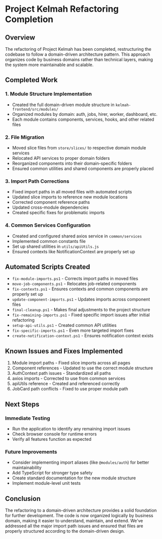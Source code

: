 # Project Kelmah Refactoring Completion

## Overview
The refactoring of Project Kelmah has been completed, restructuring the codebase to follow a domain-driven architecture pattern. This approach organizes code by business domains rather than technical layers, making the system more maintainable and scalable.

## Completed Work

### 1. Module Structure Implementation
- Created the full domain-driven module structure in `kelmah-frontend/src/modules/`
- Organized modules by domain: auth, jobs, hirer, worker, dashboard, etc.
- Each module contains components, services, hooks, and other related files

### 2. File Migration
- Moved slice files from `store/slices/` to respective domain module services
- Relocated API services to proper domain folders
- Reorganized components into their domain-specific folders
- Ensured common utilities and shared components are properly placed

### 3. Import Path Corrections
- Fixed import paths in all moved files with automated scripts
- Updated slice imports to reference new module locations
- Corrected component reference paths
- Updated cross-module dependencies
- Created specific fixes for problematic imports

### 4. Common Services Configuration
- Created and configured shared axios service in `common/services`
- Implemented common constants file
- Set up shared utilities in `utils/apiUtils.js`
- Ensured contexts like NotificationContext are properly set up

## Automated Scripts Created
- `fix-module-imports.ps1` - Corrects import paths in moved files
- `move-job-components.ps1` - Relocates job-related components
- `fix-contexts.ps1` - Ensures contexts and common components are properly set up
- `update-component-imports.ps1` - Updates imports across component files
- `final-cleanup.ps1` - Makes final adjustments to the project structure
- `fix-remaining-imports.ps1` - Fixed specific import issues after initial refactoring
- `setup-api-utils.ps1` - Created common API utilities
- `fix-specific-imports.ps1` - Even more targeted import fixes
- `create-notification-context.ps1` - Ensures notification context exists

## Known Issues and Fixes Implemented
1. Module import paths - Fixed slice imports across all pages
2. Component references - Updated to use the correct module structure
3. AuthContext path issues - Standardized all paths
4. axios imports - Corrected to use from common services
5. apiUtils reference - Created and referenced correctly
6. JobCard path conflicts - Fixed to use proper module path

## Next Steps

### Immediate Testing
- Run the application to identify any remaining import issues
- Check browser console for runtime errors
- Verify all features function as expected

### Future Improvements
- Consider implementing import aliases (like `@modules/auth`) for better maintainability
- Add TypeScript for stronger type safety
- Create standard documentation for the new module structure
- Implement module-level unit tests

## Conclusion
The refactoring to a domain-driven architecture provides a solid foundation for further development. The code is now organized logically by business domain, making it easier to understand, maintain, and extend. We've addressed all the major import path issues and ensured that files are properly structured according to the domain-driven design. 